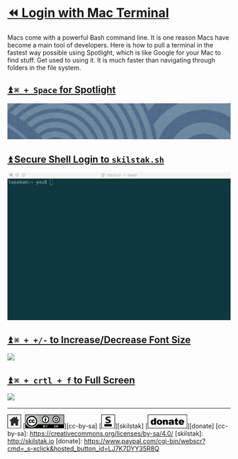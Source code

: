 # [⏪ Login with Mac Terminal](/README.md)

Macs come with a powerful Bash command line. It is one reason Macs
have become a main tool of developers. Here is how to pull a terminal
in the fastest way possible using Spotlight, which is like Google for
your Mac to find stuff. Get used to using it. It is much faster than
navigating through folders in the file system.

## [⏫ `⌘ + Space` for Spotlight](#)

![](/assets/login-mac1.gif)

## [⏫ Secure Shell Login to `skilstak.sh`](#)

![](/assets/login-mac.gif)

## [⏫ `⌘ + +/-` to Increase/Decrease Font Size](#)

![](/assets/terminal-font-size.gif)

## [⏫ `⌘ + crtl + f` to Full Screen](#)

![](/assets/terminal-full-screen.gif)

---
[![home](/assets/home-bw.png)](/README.md)
[![cc-by-sa](/assets/cc-by-sa.png)][cc-by-sa]
[![skilstak](/assets/skilstak-logo-bw.png)][skilstak]
[![donate](/assets/donate-bw.png)][donate]
[cc-by-sa]: https://creativecommons.org/licenses/by-sa/4.0/
[skilstak]: http://skilstak.io
[donate]: https://www.paypal.com/cgi-bin/webscr?cmd=_s-xclick&hosted_button_id=LJ7K7DYY35R8Q


